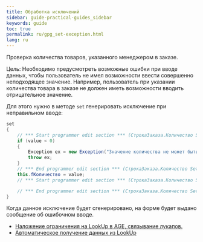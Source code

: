 ```yaml
---
title: Обработка исключений
sidebar: guide-practical-guides_sidebar
keywords: guide
toc: true
permalink: ru/gpg_set-exception.html
lang: ru
---
```


Проверка количества товаров, указанного менеджером в заказе.

Цель: Необходимо предусмотреть возможные ошибки при вводе данных, чтобы пользователь не имел возможности ввести совершенно неподходящее значение. Например, пользователь при указании количества товара в заказе не должен иметь возможности вводить отрицательное значение. 

Для этого нужно в методе `set` генерировать исключение при неправильном вводе: 

```csharp
set
{
	// *** Start programmer edit section *** (СтрокаЗаказа.Количество Set start)
	if (value < 0)
	{
		Exception ex = new Exception("Значение количества не может быть отрицательным");
		throw ex;
	}
	// *** End programmer edit section *** (СтрокаЗаказа.Количество Set start)
	this.fКоличество = value;
	// *** Start programmer edit section *** (СтрокаЗаказа.Количество Set end)

	// *** End programmer edit section *** (СтрокаЗаказа.Количество Set end)
}
```

Когда данное исключение будет сгенерировано, на форме будет выдано сообщение об ошибочном вводе.

* <i class="fa fa-arrow-left" aria-hidden="true"></i> [Наложение ограничения на LookUp в AGE, связывание лукапов.](gpg_limit-function-for-lookup-in-age.html)
* [Автоматическое получение данных из LookUp](gpg_auto-get-data-from-lookup.html) <i class="fa fa-arrow-right" aria-hidden="true"></i> 
